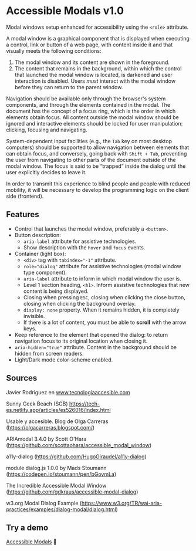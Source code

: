# Accessible Modals v1.0
Modal windows setup enhanced for accessibility using the `<role>` attribute.

A modal window is a graphical component that is displayed when executing a control, link or button of a web page, with content inside it and that visually meets the following conditions:
1. The modal window and its content are shown in the foreground.
2. The content that remains in the background, within which the control that launched the modal window is located, is darkened and user interaction is disabled. Users *must* interact with the modal window before they can return to the parent window.

Navigation should be available only through the browser's system components, and through the elements contained in the modal. The document has the concept of a focus ring, which is the order in which elements obtain focus. All content outside the modal window should be ignored and interactive elements should be locked for user manipulation: clicking, focusing and navigating.

System-dependent input facilities (e.g., the `Tab` key on most desktop computers) should be supported to allow navigation between elements that can obtain focus, and conversely, going back with `Shift + Tab`, preventing the user from navigating to other parts of the document outside of the modal window. The focus is said to be “trapped” inside the dialog until the user explicitly decides to leave it.

In order to transmit this experience to blind people and people with reduced mobility, it will be necessary to develop the programming logic on the client side (frontend).

## Features
- Control that launches the modal window, preferably a `<button>`.
- Button description:
  - `aria-label` attribute for assistive technologies.
  - Show description with the `hover` and `focus` events.
- Container (light box):
  - `<div>` tag with `tabindex="-1"` attribute.
  - `role="dialog"` attribute for assistive technologies (modal window type component).
  - `aria-label` attribute to inform in which modal window the user is.
  - Level 1 section heading, `<h1>`. Inform assistive technologies that new content is being displayed.
  - Closing when pressing `ESC`, closing when clicking the close button, closing when clicking the background overlay.
  - `display: none` property. When it remains hidden, it is completely invisible.
  - If there is a lot of content, you must be able to **scroll** with the arrow keys.
- Keep reference to the element that opened the dialog: to return navigation focus to its original location when closing it.
- `aria-hidden="true"` attribute. Content in the background should be hidden from screen readers.
- Light/Dark mode color-scheme enabled.

## Sources
Javier Rodríguez en www.tecnologiaaccesible.com

Sunny Geek Beach (SGB) https://tech-es.netlify.app/articles/es526016/index.html

Usable y accesible. Blog de Olga Carreras (https://olgacarreras.blogspot.com/)

ARIAmodal 3.4.0 by Scott O'Hara (https://github.com/scottaohara/accessible_modal_window)

a11y-dialog  (https://github.com/HugoGiraudel/a11y-dialog)

module dialog.js 1.0.0 by Mads Stoumann (https://codepen.io/stoumann/pen/bGovmLa)

The Incredible Accessible Modal Window (https://github.com/gdkraus/accessible-modal-dialog)

w3.org	 Modal Dialog Example (https://www.w3.org/TR/wai-aria-practices/examples/dialog-modal/dialog.html)

## Try a demo
[Accessible Modals](https://mixtim.github.io/accessModals/) 🔗
